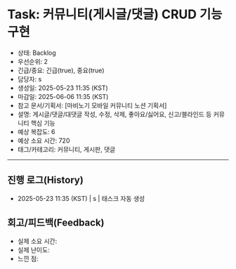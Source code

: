 # Task: 커뮤니티(게시글/댓글) CRUD 기능 구현

- 상태: Backlog
- 우선순위: 2
- 긴급/중요: 긴급(true), 중요(true)
- 담당자: s
- 생성일: 2025-05-23 11:35 (KST)
- 마감일: 2025-06-06 11:35 (KST)
- 참고 문서/기획서: [마비노기 모바일 커뮤니티 노션 기획서]
- 설명: 게시글/댓글/대댓글 작성, 수정, 삭제, 좋아요/싫어요, 신고/블라인드 등 커뮤니티 핵심 기능
- 예상 복잡도: 6
- 예상 소요 시간: 720
- 태그/카테고리: 커뮤니티, 게시판, 댓글

---

## 진행 로그(History)

- 2025-05-23 11:35 (KST) | s | 태스크 자동 생성

## 회고/피드백(Feedback)

- 실제 소요 시간:
- 실제 난이도:
- 느낀 점:
